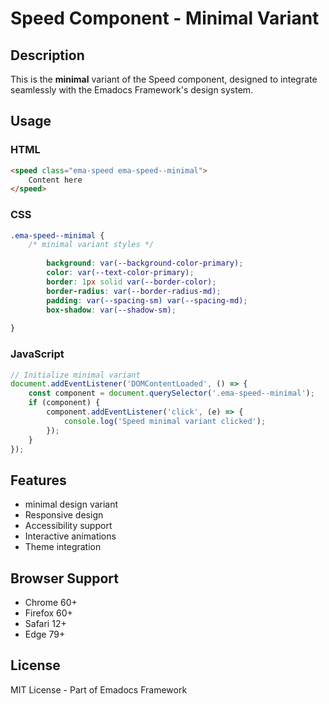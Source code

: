 # Speed Component - Minimal Variant

## Description
This is the **minimal** variant of the Speed component, designed to integrate seamlessly with the Emadocs Framework's design system.

## Usage

### HTML
```html
<speed class="ema-speed ema-speed--minimal">
    Content here
</speed>
```

### CSS
```css
.ema-speed--minimal {
    /* minimal variant styles */
    
        background: var(--background-color-primary);
        color: var(--text-color-primary);
        border: 1px solid var(--border-color);
        border-radius: var(--border-radius-md);
        padding: var(--spacing-sm) var(--spacing-md);
        box-shadow: var(--shadow-sm);
    
}
```

### JavaScript
```javascript
// Initialize minimal variant
document.addEventListener('DOMContentLoaded', () => {
    const component = document.querySelector('.ema-speed--minimal');
    if (component) {
        component.addEventListener('click', (e) => {
            console.log('Speed minimal variant clicked');
        });
    }
});
```

## Features
- minimal design variant
- Responsive design
- Accessibility support
- Interactive animations
- Theme integration

## Browser Support
- Chrome 60+
- Firefox 60+
- Safari 12+
- Edge 79+

## License
MIT License - Part of Emadocs Framework
